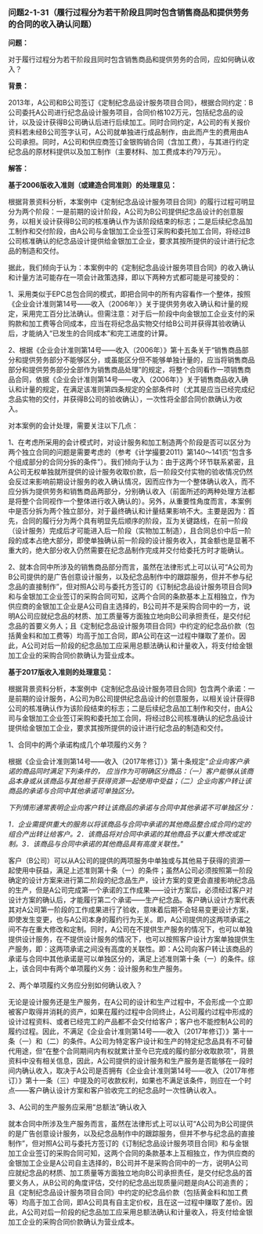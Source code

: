 ### 问题2-1-31（履行过程分为若干阶段且同时包含销售商品和提供劳务的合同的收入确认问题）

**问题：**

对于履行过程分为若干阶段且同时包含销售商品和提供劳务的合同，应如何确认收入？

**背景：**

2013年，A公司和B公司签订《定制纪念品设计服务项目合同》，根据合同约定：B公司委托A公司进行纪念品设计服务项目，合同价格102万元，包括纪念品的设计，以及设计获得B公司确认后进行后续加工。同时合同约定，A公司的有关报价资料若未经B公司签字认可，A公司就单独进行成品制作，由此而产生的费用由A公司承担。同时，A公司和供应商签订金银购销合同（含加工费），与其进行约定纪念品的原材料提供以及加工制作（主要材料、加工费成本约79万元）。

**解答：**

**基于2006版收入准则（或建造合同准则）的处理意见：**

根据背景资料分析，本案例中《定制纪念品设计服务项目合同》的履行过程可明显分为两个阶段：一是前期的设计阶段，A公司为B公司提供纪念品设计的创意服务，以相关设计获得B公司的核准确认作为该阶段结束的标志；二是后续纪念品加工制作和交付阶段，由A公司与金银加工企业签订采购和委托加工合同，将经过B公司核准确认的纪念品设计提供给金银加工企业，要求其按所提供的设计进行纪念品的制造和交付。

据此，我们倾向于认为：本案例中的《定制纪念品设计服务项目合同》的收入确认和计量方法可能存在一项会计政策选择，即以下两种方式都可能是可接受的：

1、采用类似于EPC总包合同的模式，即把合同中的所有内容看作一个整体，按照《企业会计准则第14号——收入（2006年）》关于提供劳务收入确认和计量的规定，采用完工百分比法确认。但需注意：对于后一阶段中向金银加工企业支付的采购款和加工费等合同成本，应当在将纪念品实物交付给B公司并获得其验收确认后，才能纳入“已发生的合同成本”和完工进度的计算。

2、根据《企业会计准则第14号——收入（2006年）》第十五条关于“销售商品部分和提供劳务部分不能够区分，或虽能区分但不能够单独计量的，应当将销售商品部分和提供劳务部分全部作为销售商品处理”的规定，将整个合同看作一项销售商品合同，依据《企业会计准则第14号——收入（2006年）》关于销售商品收入确认和计量的规定，在满足该准则第四条规定的全部条件时（尤其是应当已经完成纪念品实物的交付，并获得B公司的验收确认），一次性将全部合同价款确认为收入。

对本案例的会计处理，需要关注以下几点：

1、在考虑所采用的会计模式时，对设计服务和加工制造两个阶段是否可以区分为两个独立合同的问题是需要考虑的（参考《计学撮要2011》第140～141页“包含多个组成部分的合同分拆的条件”）。我们倾向于认为：由于这两个环节联系紧密，且A公司无权单独就所提供的设计服务收取价款，后一阶段交付实物的验收情况仍然会反过来影响前期设计服务的收入确认情况，因而应作为一个整体确认收入，而不应分拆为提供劳务和销售商品两部分，分别确认收入（前面所述的两种处理方法都是将整个合同视作一个整体进行收入确认的）。另外，从重要性角度而言，本案例中是否分拆为两个独立部分，对于最终确认和计量结果影响不大。主要是因为：首先，合同的履行分为两个具有明显先后顺序的阶段，互为关键路线，在前一阶段（设计服务）完成后才可能进入后一阶段（实物加工制造），且合同总价中后一阶段的成本占绝大部分，即使单独确认前一阶段的设计服务收入，其金额也是显著不重大的，绝大部分收入仍然需要在纪念品制作完成并交付给委托方时才能确认。

2、就本合同中所涉及的销售商品部分而言，虽然在法律形式上可以认可“A公司为B公司提供的是广告创意设计服务，以及纪念品制作中的跟踪服务，但并不参与纪念品的直接制作”，但对照A公司与委托方签订的《订制纪念品设计服务项目合同》和与金银加工企业签订的采购合同可知，这两个合同的条款基本上互相独立，作为供应商的金银加工企业是A公司自主选择的，B公司并不是采购合同中的一方，说明A公司应就纪念品的材质、加工质量等方面独立地向B公司承担责任，是交付纪念品的首要义务人；且《定制纪念品设计服务项目合同》中约定的纪念品价款（包括黄金料和加工费等）均高于加工合同，即A公司在这一过程中赚取了差价。因此，A公司对后一阶段的纪念品加工应采用总额法确认和计量收入，将支付给金银加工企业的采购合同价款确认为营业成本。

**基于2017版收入准则的处理意见：**

根据背景资料分析，本案例中《定制纪念品设计服务项目合同》包含两个承诺：一是前期的设计服务，A公司为B公司提供纪念品设计的创意服务，以相关设计获得B公司的核准确认作为该阶段结束的标志；二是后续纪念品加工制作和交付，由A公司与金银加工企业签订采购和委托加工合同，将经过B公司核准确认的纪念品设计提供给金银加工企业，要求其按所提供的设计进行纪念品的制造和交付。

1、合同中的两个承诺构成几个单项履约义务？

根据《企业会计准则第14号——收入（2017年修订）》第十条规定“*企业向客户承诺的商品同时满足下列条件的，
应当作为可明确区分商品：（一）客户能够从该商品本身或从该商品与其他易于获得资源一起使用中受益；（二）企业向客户转让该商品的承诺与合同中其他承诺可单独区分。*

*下列情形通常表明企业向客户转让该商品的承诺与合同中其他承诺不可单独区分：*

*1．企业需提供重大的服务以将该商品与合同中承诺的其他商品整合成合同约定的组合产出转让给客户。2．该商品将对合同中承诺的其他商品予以重大修改或定制。3．该商品与合同中承诺的其他商品具有高度关联性。*”

客户（B公司）可以从A公司的提供的两项服务中单独或与其他易于获得的资源一起使用中获益，满足上述准则第十条（一）的条件；虽然A公司必须按照第一阶段确定的设计方案来进行第二阶段的纪念品生产，设计方案的变更会直接影响纪念品的生产，但是A公司完成第一个承诺的工作成果——设计方案后，必须经过客户对设计方案的确认后，才能履行第二个承诺——生产纪念品。客户确认设计方案代表其对A公司第一阶段的工作成果进行了验收，意味着后期不会轻易变更设计方案，即使发生变更，也与A公司本身的履约行为无关。即，A公司提供的这两项承诺之间不存在重大修改和定制。同时，A公司在不提供生产服务的情况下，也可以单独提供设计服务，在不提供设计服务的情况下，也可以按照客户设计方案单独提供生产服务，即：这两项承诺之间没有高度的关联性。即：A公司向客户转让该商品的承诺与合同中其他承诺是可以单独区分的，满足上述准则第十条（一）的条件。综上，该合同中有两个单项履约义务：设计服务和生产服务。

2、两个单项履约义务应分别如何确认收入？

无论是设计服务还是生产服务，在A公司的设计和生产过程中，不会形成一个立即被客户取得并消耗的资产，如果在履约过程中合同终止，A公司履约过程中形成的设计过程资料、或者已经完工的产品都不会交付给客户；客户也不能控制A公司的履约过程。因此，不满足《企业会计准则第14号——收入（2017年修订）》第十一条（一）和（二）的条件。A公司为特定客户设计和生产的特定纪念品具有不可替代用途，但“在整个合同期间内有权就累计至今已完成的履约部分收取款项”，背景资料中没有相关信息，因此，A公司提供的设计服务和生产服务是否能够在一段时间内确认收入，取决于A公司是否拥有《企业会计准则第14号——收入（2017年修订）》第十一条（三）中提及的可收款权利，如果也不满足该条件，则应在一个时点——客户确认设计方案和客户验收完工的纪念品时一次性确认收入。

3、A公司的生产服务应采用“总额法”确认收入

就本合同中所涉及生产服务而言，虽然在法律形式上可以认可“A公司为B公司提供的是广告创意设计服务，以及纪念品制作中的跟踪服务，但并不参与纪念品的直接制作”，但对照A公司与委托方签订的《订制纪念品设计服务项目合同》和与金银加工企业签订的采购合同可知，这两个合同的条款基本上互相独立，作为供应商的金银加工企业是A公司自主选择的，B公司并不是采购合同中的一方，说明A公司应就纪念品的材质、加工质量等方面独立地向B公司承担责任，是交付纪念品的首要义务人，从B公司的角度评估，交付的纪念品出现质量问题是向A公司追责的；且《定制纪念品设计服务项目合同》中约定的纪念品价款（包括黄金料和加工费等）均高于加工合同，即A公司具有自主定价权，且在这一过程中赚取了差价。因此，A公司对后一阶段的纪念品加工应采用总额法确认和计量收入，将支付给金银加工企业的采购合同价款确认为营业成本。